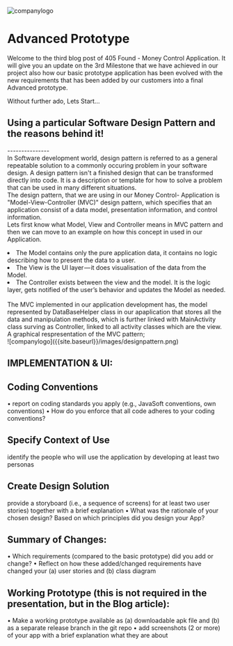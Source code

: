 ![companylogo]({{site.baseurl}}/images/405logo.png)

<h1 text-aline="center"> Advanced Prototype </h1>

Welcome to the third blog post of 405 Found - Money Control Application. It will give you an update on the 3rd Milestone that we have achieved in our project also how our basic prototype application has been evolved with the new requirements that has been added by our customers into a final Advanced prototype.

Without further ado, Lets Start...


<h2> Using a particular Software Design Pattern and the reasons behind it!  </h2>
<p class="justify">
---------------
<br /> 
In Software development world, design pattern is referred to as a general repeatable solution to a commonly occuring problem in your software design. A design pattern isn't a finished design that can be transformed directly into code. It is a description or template for how to solve a problem that can be used in many different situations.
<br />
The design pattern, that we are using in our Money Control- Application is "Model-View-Controller (MVC)" design pattern, which specifies that an application consist of a data model, presentation information, and control information.
<br />  
Lets first know what Model, View and Controller means in MVC pattern and then we can move to an example on how this concept in used in our Application.
<br />
<u1>
<li>The Model contains only the pure application data, it contains no logic describing how to present the data to a user.</li>
<li>The View is the UI layer — it does visualisation of the data from the Model.</li>
<li>The Controller exists between the view and the model. It is the logic layer, gets notified of the user’s behavior and updates the Model as needed.</li>
</ul>
<br />
The MVC implemented in our application development has, the model represented by DataBaseHelper class in our apaplication that stores all the data and manipulation methods, which is further linked with MainActivity class surving as Controller, linked to all activity classes which are the view. A graphical respresentation of the MVC pattern;
<br />
![companylogo]({{site.baseurl}}/images/designpattern.png)


<h2> IMPLEMENTATION & UI: </h2>



<h2> Coding Conventions </h2>

<p class="justify">
 
• report on coding standards you apply (e.g., JavaSoft conventions, own conventions)
• How do you enforce that all code adheres to your coding conventions? 



</p>

<h2> Specify Context of Use  </h2>


<p class="justify">
 
identify the people who will use the application by developing at least two personas 


</p>

<h2> Create Design Solution  </h2>


<p class="justify">
 
 provide a storyboard (i.e., a sequence of screens) for at least two user stories) together with a brief explanation
• What was the rationale of your chosen design? Based on which principles did you design your App?

</p>

<h2> Summary of Changes: </h2>


<p class="justify">
 
• Which requirements (compared to the basic prototype) did you add or change?
• Reflect on how these added/changed requirements have changed your (a) user
stories and (b) class diagram 

</p>

<h2> Working Prototype (this is not required in the presentation, but in the Blog
article): </h2>


<p class="justify">
 
• Make a working prototype available as (a) downloadable apk file and (b) as a
separate release branch in the git repo
• add screenshots (2 or more) of your app with a brief explanation what they are
about

</p>
